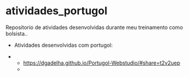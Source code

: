 # atividades_portugol
Repositorio de atividades desenvolvidas durante meu treinamento como bolsista..

- Atividades desenvolvidas com portugol:

- - https://dgadelha.github.io/Portugol-Webstudio/#share=t2v2uep
  - 

